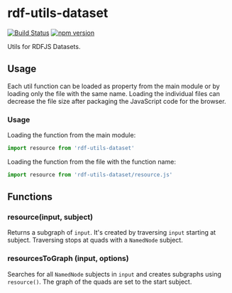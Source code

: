 # rdf-utils-dataset

[![Build Status](https://travis-ci.org/rdf-ext/rdf-utils-dataset.svg?branch=master)](https://travis-ci.org/rdf-ext/rdf-utils-dataset)
[![npm version](https://badge.fury.io/js/rdf-utils-dataset.svg)](https://badge.fury.io/js/rdf-utils-dataset)

Utils for RDFJS Datasets.

## Usage

Each util function can be loaded as property from the main module or by loading only the file with the same name.
Loading the individual files can decrease the file size after packaging the JavaScript code for the browser.

### Usage

Loading the function from the main module:

```js
import resource from 'rdf-utils-dataset'
```

Loading the function from the file with the function name:

```js
import resource from 'rdf-utils-dataset/resource.js'
```

## Functions

### resource(input, subject)

Returns a subgraph of `input`. It's created by traversing `input` starting at subject. Traversing stops at quads with a `NamedNode` subject.

### resourcesToGraph (input, options)

Searches for all `NamedNode` subjects in `input` and creates subgraphs using `resource()`. The graph of the quads are set to the start subject.  
